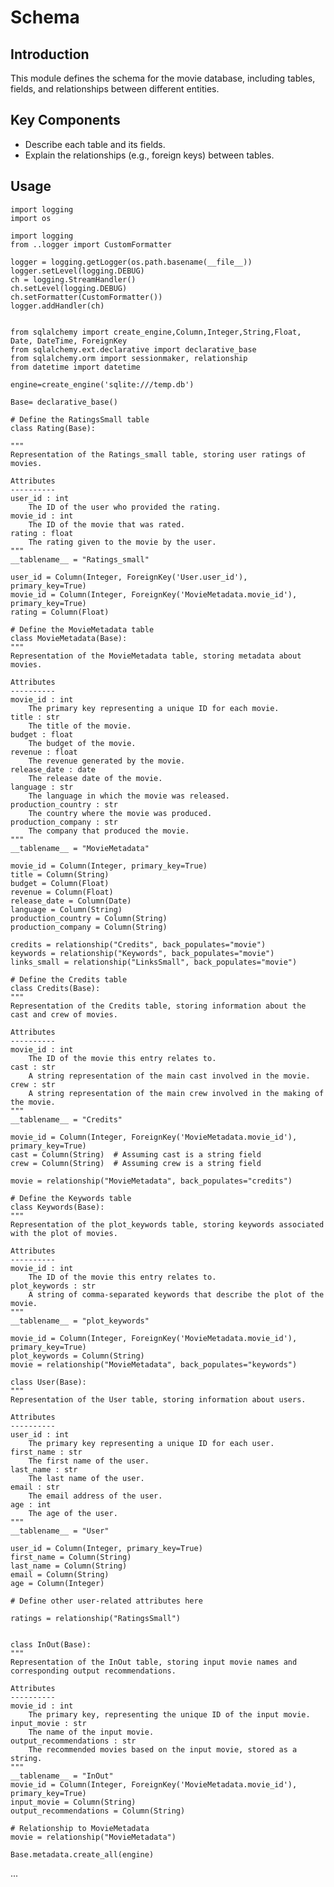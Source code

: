 # Schema

## Introduction
This module defines the schema for the movie database, including tables, fields, and relationships between different entities.

## Key Components
- Describe each table and its fields.
- Explain the relationships (e.g., foreign keys) between tables.

## Usage

    import logging
    import os

    import logging
    from ..logger import CustomFormatter

    logger = logging.getLogger(os.path.basename(__file__))
    logger.setLevel(logging.DEBUG)
    ch = logging.StreamHandler()
    ch.setLevel(logging.DEBUG)
    ch.setFormatter(CustomFormatter())
    logger.addHandler(ch)


    from sqlalchemy import create_engine,Column,Integer,String,Float, Date, DateTime, ForeignKey
    from sqlalchemy.ext.declarative import declarative_base
    from sqlalchemy.orm import sessionmaker, relationship
    from datetime import datetime

    engine=create_engine('sqlite:///temp.db')

    Base= declarative_base()

    # Define the RatingsSmall table
    class Rating(Base):
    
    """
    Representation of the Ratings_small table, storing user ratings of movies.

    Attributes
    ----------
    user_id : int
        The ID of the user who provided the rating.
    movie_id : int
        The ID of the movie that was rated.
    rating : float
        The rating given to the movie by the user.
    """
    __tablename__ = "Ratings_small"

    user_id = Column(Integer, ForeignKey('User.user_id'), primary_key=True)
    movie_id = Column(Integer, ForeignKey('MovieMetadata.movie_id'), primary_key=True)
    rating = Column(Float)

    # Define the MovieMetadata table
    class MovieMetadata(Base):
    """
    Representation of the MovieMetadata table, storing metadata about movies.

    Attributes
    ----------
    movie_id : int
        The primary key representing a unique ID for each movie.
    title : str
        The title of the movie.
    budget : float
        The budget of the movie.
    revenue : float
        The revenue generated by the movie.
    release_date : date
        The release date of the movie.
    language : str
        The language in which the movie was released.
    production_country : str
        The country where the movie was produced.
    production_company : str
        The company that produced the movie.
    """
    __tablename__ = "MovieMetadata"

    movie_id = Column(Integer, primary_key=True)
    title = Column(String)
    budget = Column(Float)
    revenue = Column(Float)
    release_date = Column(Date)
    language = Column(String)
    production_country = Column(String)
    production_company = Column(String)

    credits = relationship("Credits", back_populates="movie")
    keywords = relationship("Keywords", back_populates="movie")
    links_small = relationship("LinksSmall", back_populates="movie")

    # Define the Credits table
    class Credits(Base):
    """
    Representation of the Credits table, storing information about the cast and crew of movies.

    Attributes
    ----------
    movie_id : int
        The ID of the movie this entry relates to.
    cast : str
        A string representation of the main cast involved in the movie.
    crew : str
        A string representation of the main crew involved in the making of the movie.
    """
    __tablename__ = "Credits"

    movie_id = Column(Integer, ForeignKey('MovieMetadata.movie_id'), primary_key=True)
    cast = Column(String)  # Assuming cast is a string field
    crew = Column(String)  # Assuming crew is a string field

    movie = relationship("MovieMetadata", back_populates="credits")

    # Define the Keywords table
    class Keywords(Base):
    """
    Representation of the plot_keywords table, storing keywords associated with the plot of movies.

    Attributes
    ----------
    movie_id : int
        The ID of the movie this entry relates to.
    plot_keywords : str
        A string of comma-separated keywords that describe the plot of the movie.
    """
    __tablename__ = "plot_keywords"

    movie_id = Column(Integer, ForeignKey('MovieMetadata.movie_id'), primary_key=True)
    plot_keywords = Column(String)
    movie = relationship("MovieMetadata", back_populates="keywords")

    class User(Base):
    """
    Representation of the User table, storing information about users.

    Attributes
    ----------
    user_id : int
        The primary key representing a unique ID for each user.
    first_name : str
        The first name of the user.
    last_name : str
        The last name of the user.
    email : str
        The email address of the user.
    age : int
        The age of the user.
    """
    __tablename__ = "User"

    user_id = Column(Integer, primary_key=True)
    first_name = Column(String)
    last_name = Column(String)
    email = Column(String)
    age = Column(Integer)
    
    # Define other user-related attributes here

    ratings = relationship("RatingsSmall")


    class InOut(Base):
    """
    Representation of the InOut table, storing input movie names and corresponding output recommendations.

    Attributes
    ----------
    movie_id : int
        The primary key, representing the unique ID of the input movie.
    input_movie : str
        The name of the input movie.
    output_recommendations : str
        The recommended movies based on the input movie, stored as a string.
    """
    __tablename__ = "InOut"
    movie_id = Column(Integer, ForeignKey('MovieMetadata.movie_id'), primary_key=True)
    input_movie = Column(String)
    output_recommendations = Column(String)

    # Relationship to MovieMetadata
    movie = relationship("MovieMetadata")

    Base.metadata.create_all(engine)

...

